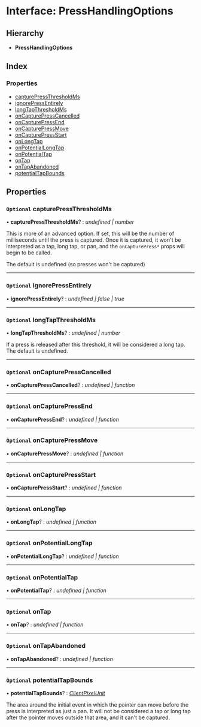 # Interface: PressHandlingOptions

## Hierarchy

- **PressHandlingOptions**

## Index

### Properties

- [capturePressThresholdMs](presshandlingoptions.md#optional-capturepressthresholdms)
- [ignorePressEntirely](presshandlingoptions.md#optional-ignorepressentirely)
- [longTapThresholdMs](presshandlingoptions.md#optional-longtapthresholdms)
- [onCapturePressCancelled](presshandlingoptions.md#optional-oncapturepresscancelled)
- [onCapturePressEnd](presshandlingoptions.md#optional-oncapturepressend)
- [onCapturePressMove](presshandlingoptions.md#optional-oncapturepressmove)
- [onCapturePressStart](presshandlingoptions.md#optional-oncapturepressstart)
- [onLongTap](presshandlingoptions.md#optional-onlongtap)
- [onPotentialLongTap](presshandlingoptions.md#optional-onpotentiallongtap)
- [onPotentialTap](presshandlingoptions.md#optional-onpotentialtap)
- [onTap](presshandlingoptions.md#optional-ontap)
- [onTapAbandoned](presshandlingoptions.md#optional-ontapabandoned)
- [potentialTapBounds](presshandlingoptions.md#optional-potentialtapbounds)

## Properties

### `Optional` capturePressThresholdMs

• **capturePressThresholdMs**? : _undefined | number_

This is more of an advanced option. If set, this will be the number of
milliseconds until the press is captured. Once it is captured, it
won't be interpreted as a tap, long tap, or pan, and the `onCapturePress*`
props will begin to be called.

The default is undefined (so presses won't be captured)

---

### `Optional` ignorePressEntirely

• **ignorePressEntirely**? : _undefined | false | true_

---

### `Optional` longTapThresholdMs

• **longTapThresholdMs**? : _undefined | number_

If a press is released after this threshold, it will be considered a long
tap. The default is undefined.

---

### `Optional` onCapturePressCancelled

• **onCapturePressCancelled**? : _undefined | function_

---

### `Optional` onCapturePressEnd

• **onCapturePressEnd**? : _undefined | function_

---

### `Optional` onCapturePressMove

• **onCapturePressMove**? : _undefined | function_

---

### `Optional` onCapturePressStart

• **onCapturePressStart**? : _undefined | function_

---

### `Optional` onLongTap

• **onLongTap**? : _undefined | function_

---

### `Optional` onPotentialLongTap

• **onPotentialLongTap**? : _undefined | function_

---

### `Optional` onPotentialTap

• **onPotentialTap**? : _undefined | function_

---

### `Optional` onTap

• **onTap**? : _undefined | function_

---

### `Optional` onTapAbandoned

• **onTapAbandoned**? : _undefined | function_

---

### `Optional` potentialTapBounds

• **potentialTapBounds**? : _[ClientPixelUnit](../api.md#clientpixelunit)_

The area around the initial event in which the pointer can move before the
press is interpreted as just a pan. It will not be considered a tap or
long tap after the pointer moves outside that area, and it can't be
captured.
